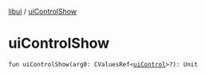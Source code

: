 [libui](index.md) / [uiControlShow](./ui-control-show.md)

# uiControlShow

`fun uiControlShow(arg0: CValuesRef<`[`uiControl`](ui-control/index.md)`>?): Unit`